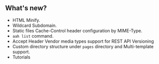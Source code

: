 ## What's new?

* HTML Minify.
* Wildcard Subdomain.
* Static files Cache-Control header configuration by MIME-Type.
* `aah list` command.
* Accept Header Vendor media types support for REST API Versioning
* Custom directory structure under `pages` directory and Multi-template support.
* Tutorials
